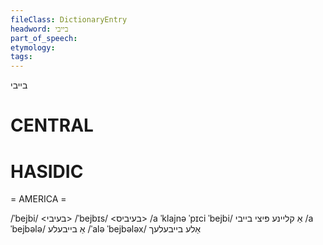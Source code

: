 ```yaml
---
fileClass: DictionaryEntry
headword: בייבי
part_of_speech: 
etymology: 
tags: 
---
```

בייבי

CENTRAL
========

HASIDIC
=======
= AMERICA = 

/ˈbejbi/ <בעיבי>
/ˈbejbɪs/ <בעיביס>
/a ˈklajnə ˈpɪci ˈbejbi/ אַ קליינע פּיצי בייבי
/a ˈbejbələ/ אַ בייבעלע
/ˈalə ˈbejbələx/ אַלע בייבעלעך